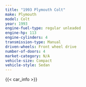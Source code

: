 ```yaml
---
title: "1993 Plymouth Colt"
make: Plymouth
model: Colt
year: 1993
engine-fuel-type: regular unleaded
engine-hp: 113
engine-cylinders: 4
transmission-type: Manual
driven-wheels: Front wheel drive
number-of-doors: 4
market-category: N/A
vehicle-size: Compact
vehicle-style: Sedan
---
```


{{< car_info >}}
